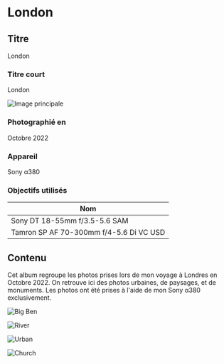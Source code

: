 # London

## Titre

London

### Titre court

London

![Image principale](https://live.staticflickr.com/65535/53476564121_c496d17755_o.jpg)

### Photographié en

Octobre 2022

### Appareil

Sony α380

### Objectifs utilisés

| Nom                                     |
| --------------------------------------- |
| Sony DT 18-55mm f/3.5-5.6 SAM           |
| Tamron SP AF 70-300mm f/4-5.6 Di VC USD |

## Contenu

Cet album regroupe les photos prises lors de mon voyage à Londres en Octobre 2022. On retrouve ici des photos urbaines, de paysages, et de monuments. Les photos ont été prises à l'aide de mon Sony α380 exclusivement.

![Big Ben](https://live.staticflickr.com/65535/53476978125_555923f02a_o.jpg)

![River](https://live.staticflickr.com/65535/53476705358_3853d7c13f_o.jpg)

![Urban](https://live.staticflickr.com/65535/53476564131_1815393663_o.jpg)

![Church](https://live.staticflickr.com/65535/53476878014_ff7eb9b16e_o.jpg)
